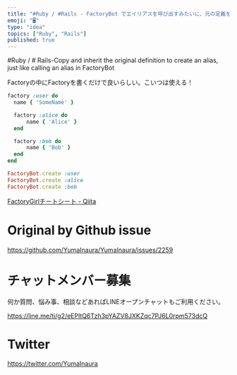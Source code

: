 ```yaml
---
title: "#Ruby / #Rails - FactoryBot でエイリアスを呼び出すみたいに、元の定義をコピー・継承して別名を作る"
emoji: "🖥"
type: "idea"
topics: ["Ruby", "Rails"]
published: true
---
```


#Ruby / # Rails-Copy and inherit the original definition to create an alias, just like calling an alias in FactoryBot


Factoryの中にFactoryを書くだけで良いらしい。こいつは使える！

```rb
factory :user do
  name { 'SomeName' }

  factory :alice do
      name { 'Alice' }
  end

  factory :bob do
      name { 'Bob' } 
  end
end
```

```rb
FactoryBot.create :user
FactoryBot.create :alice
FactoryBot.create :bob
```

[FactoryGirlチートシート - Qiita](https://qiita.com/morrr/items/f1d3ac46b029ccddd017)


# Original by Github issue

https://github.com/YumaInaura/YumaInaura/issues/2259








<!-- Update From Qiita API -->

# チャットメンバー募集


何か質問、悩み事、相談などあればLINEオープンチャットもご利用ください。

https://line.me/ti/g2/eEPltQ6Tzh3pYAZV8JXKZqc7PJ6L0rpm573dcQ





# Twitter


https://twitter.com/YumaInaura


<!-- Update From Qiita API -->


